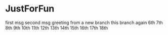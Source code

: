 # JustForFun
first msg
second msg
greeting from a new branch
this branch again
6th
7th
8th
9th
10th
11th
12th
13th
14th
15th
16th
17th
18th
